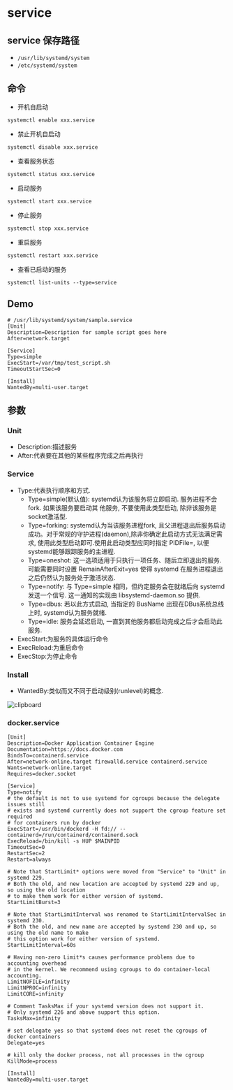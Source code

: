 # service
## service 保存路径
* `/usr/lib/systemd/system `
* `/etc/systemd/system`

## 命令
* 开机自启动

```
systemctl enable xxx.service 
```
* 禁止开机自启动
```
systemctl disable xxx.service
```
* 查看服务状态
```
systemctl status xxx.service
```

* 启动服务
```
systemctl start xxx.service
```

* 停止服务
```
systemctl stop xxx.service
```

* 重启服务
```
systemctl restart xxx.service
```

* 查看已启动的服务
```
systemctl list-units --type=service
```

## Demo

```
# /usr/lib/systemd/system/sample.service
[Unit]
Description=Description for sample script goes here
After=network.target

[Service]
Type=simple
ExecStart=/var/tmp/test_script.sh
TimeoutStartSec=0

[Install]
WantedBy=multi-user.target
```
## 参数
### Unit
- Description:描述服务
- After:代表要在其他的某些程序完成之后再执行
### Service
* Type:代表执行顺序和方式.
    * Type=simple(默认值): systemd认为该服务将立即启动. 服务进程不会fork. 如果该服务要启动其 他服务, 不要使用此类型启动, 除非该服务是socket激活型.
    * Type=forking: systemd认为当该服务进程fork, 且父进程退出后服务启动成功。对于常规的守护进程(daemon),除非你确定此启动方式无法满足需求, 使用此类型启动即可.使用此启动类型应同时指定 PIDFile=, 以便systemd能够跟踪服务的主进程.
    * Type=oneshot: 这一选项适用于只执行一项任务、随后立即退出的服务. 可能需要同时设置 RemainAfterExit=yes 使得 systemd 在服务进程退出之后仍然认为服务处于激活状态.
    * Type=notify: 与 Type=simple 相同，但约定服务会在就绪后向 systemd 发送一个信号. 这一通知的实现由 libsystemd-daemon.so 提供.
    * Type=dbus: 若以此方式启动, 当指定的 BusName 出现在DBus系统总线上时, systemd认为服务就绪.
    * Type=idle: 服务会延迟启动, 一直到其他服务都启动完成之后才会启动此服务.
* ExecStart:为服务的具体运行命令
* ExecReload:为重启命令
* ExecStop:为停止命令

### Install
* WantedBy:类似而又不同于启动级别(runlevel)的概念.

![clipboard](https://raw.githubusercontent.com/privking/king-note-images/master/img/note/clipboard-1599443702-de5825.png)

### docker.service

```
[Unit]
Description=Docker Application Container Engine
Documentation=https://docs.docker.com
BindsTo=containerd.service
After=network-online.target firewalld.service containerd.service
Wants=network-online.target
Requires=docker.socket

[Service]
Type=notify
# the default is not to use systemd for cgroups because the delegate issues still
# exists and systemd currently does not support the cgroup feature set required
# for containers run by docker
ExecStart=/usr/bin/dockerd -H fd:// --containerd=/run/containerd/containerd.sock
ExecReload=/bin/kill -s HUP $MAINPID
TimeoutSec=0
RestartSec=2
Restart=always

# Note that StartLimit* options were moved from "Service" to "Unit" in systemd 229.
# Both the old, and new location are accepted by systemd 229 and up, so using the old location
# to make them work for either version of systemd.
StartLimitBurst=3

# Note that StartLimitInterval was renamed to StartLimitIntervalSec in systemd 230.
# Both the old, and new name are accepted by systemd 230 and up, so using the old name to make
# this option work for either version of systemd.
StartLimitInterval=60s

# Having non-zero Limit*s causes performance problems due to accounting overhead
# in the kernel. We recommend using cgroups to do container-local accounting.
LimitNOFILE=infinity
LimitNPROC=infinity
LimitCORE=infinity

# Comment TasksMax if your systemd version does not support it.
# Only systemd 226 and above support this option.
TasksMax=infinity

# set delegate yes so that systemd does not reset the cgroups of docker containers
Delegate=yes

# kill only the docker process, not all processes in the cgroup
KillMode=process

[Install]
WantedBy=multi-user.target

```